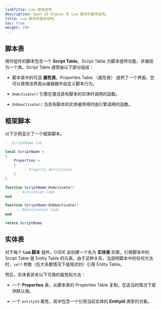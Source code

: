 ```yaml
---
linkTitle: Lua 脚本结构
description: Open 3D Engine 中 Lua 脚本的基本结构。
title: Lua 脚本的基本结构
toc: true
weight: 200
---
```


## 脚本表

用作组件的脚本包含一个 **Script Table**。Script Table 为脚本提供功能，并被视为一个类。Script Table 通常由以下部分组成：

+ 脚本表中的可选 **属性表**。Properties Table （属性表） 提供了一个界面，您可以使用该界面从编辑器中自定义脚本行为。

+ `OnActivate()` 引擎在激活具有脚本的实体时调用的函数。

+ `OnDeactivate()` 当具有脚本的实体被停用时由引擎调用的函数。

## 框架脚本

以下示例显示了一个框架脚本。

```lua
-- ScriptName.lua 

local ScriptName = 
{
    Properties =
    {
        -- Property definitions
    }
}

function ScriptName:OnActivate()
     -- Activation Code
end

function ScriptName:OnDeactivate()
     -- Deactivation Code
end

return ScriptName
```

## 实体表

对于每个 **Lua 脚本** 组件，O3DE 会创建一个名为 **实体表** 的表。引用脚本中的 Script Table 是 Entity Table 的元表。由于这种关系，当调用脚本中的任何方法时，`self` 参数（在大多数情况下是隐式的）引用 Entity Table。

然后，实体表具有以下可用的属性和方法：

+ 一个 **Properties** 表，从脚本表的 Properties Table 复制。在适当的情况下提供默认值。

+ 一个 `entityId` 属性，其中包含一个引用当前实体的 **EntityId** 类型的对象。
